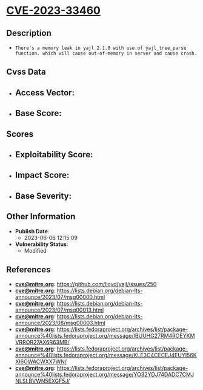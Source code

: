 
# [CVE-2023-33460](https://cve.mitre.org/cgi-bin/cvename.cgi?name=CVE-2023-33460)

## Description

- `There's a memory leak in yajl 2.1.0 with use of yajl_tree_parse function. which will cause out-of-memory in server and cause crash.`

## Cvss Data

- **Access Vector**:
  - 
- **Base Score**:
  - 

## Scores

- **Exploitability Score**:
  - 
- **Impact Score**:
  - 
- **Base Severity**:
  - 

## Other Information

- **Publish Date**:
  - 2023-06-06 12:15:09
- **Vulnerability Status**:
  - Modified

## References

- **cve@mitre.org**: https://github.com/lloyd/yajl/issues/250
- **cve@mitre.org**: https://lists.debian.org/debian-lts-announce/2023/07/msg00000.html
- **cve@mitre.org**: https://lists.debian.org/debian-lts-announce/2023/07/msg00013.html
- **cve@mitre.org**: https://lists.debian.org/debian-lts-announce/2023/08/msg00003.html
- **cve@mitre.org**: https://lists.fedoraproject.org/archives/list/package-announce%40lists.fedoraproject.org/message/IBUUHG27RM4ROEYKMVRROR27AX6R63MB/
- **cve@mitre.org**: https://lists.fedoraproject.org/archives/list/package-announce%40lists.fedoraproject.org/message/KLE3C4CECEJ4EUYI56KXI6OWACWXX7WN/
- **cve@mitre.org**: https://lists.fedoraproject.org/archives/list/package-announce%40lists.fedoraproject.org/message/YO32YDJ74DADC7CMJNLSLBVWN5EXGF5J/
